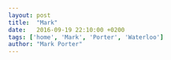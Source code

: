 ```yaml
---
layout: post
title:  "Mark"
date:   2016-09-19 22:10:00 +0200
tags: ['home', 'Mark', 'Porter', 'Waterloo']
author: "Mark Porter"
---
```

